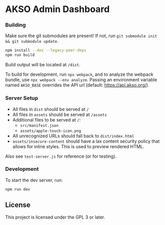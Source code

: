 # AKSO Admin Dashboard
### Building
Make sure the git submodules are present! If not, run `git submodule init && git submodule update`.

```sh
npm install --dev --legacy-peer-deps
npm run build
```
Build output will be located at `/dist`.

To build for development, run `npx webpack`, and to analyze the webpack bundle, use `npx webpack --env analyze`.
Passing an environment variable named `AKSO_BASE` overrides the API url (default: https://api.akso.org/).

### Server Setup
- All files in `dist` should be served at `/`
- All files in `assets` should be served at `/assets`
- Additional files to be served at `/`:
    + `src/manifest.json`
    + `assets/apple-touch-icon.png`
- All unrecognized URLs should fall back to `dist/index.html`
- `assets/insecure-content` should have a lax content security policy that allows for inline styles. This is used to preview rendered HTML.

Also see `test-server.js` for reference (or for testing).

### Development
To start the dev server, run:

```sh
npm run dev
```

## License
This project is licensed under the GPL 3 or later.
